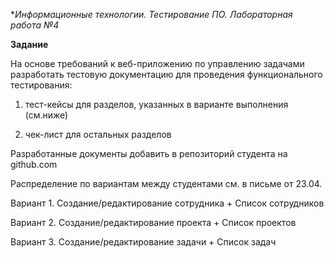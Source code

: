 **Информационные технологии. Тестирование ПО. Лабораторная работа №4*

**Задание**

На основе требований к веб-приложению по управлению задачами разработать тестовую документацию для проведения функционального тестирования:

1. тест-кейсы для разделов, указанных в варианте выполнения (см.ниже) 

2. чек-лист для остальных разделов


Разработанные документы добавить в репозиторий студента на github.com


Распределение по вариантам между студентами см. в письме от 23.04.

Вариант 1. Создание/редактирование сотрудника + Список сотрудников

Вариант 2. Создание/редактирование проекта + Список проектов

Вариант 3. Создание/редактирование задачи + Список задач 
